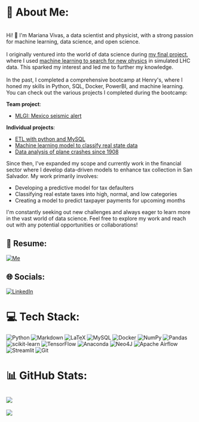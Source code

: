 # 💫 About Me:
<br>Hi! 👋 I'm Mariana Vivas, a data scientist and physicist, with a strong passion for machine learning, data science, and open science. <br><br>I originally ventured into the world of data science during [my final project](https://marianaiv.github.io/tesis_grado_UCV/intro.html), where I used [machine learning to search for new physics](https://github.com/marianaiv/benchtools) in simulated LHC data. This sparked my interest and led me to further my knowledge. <br><br>In the past, I completed a comprehensive bootcamp at Henry's, where I honed my skills in Python, SQL, Docker, PowerBI, and machine learning. You can check out the various projects I completed during the bootcamp:<br>

**Team project**: 
- [MLGI: Mexico seismic alert](https://github.com/MLGIdata/seismic-alerts)<br>

**Individual projects**:
- [ETL with python and MySQL](https://github.com/marianaiv/ETL_PI01)<br>  
- [Machine learning model to classify real state data](https://github.com/marianaiv/datathon_PI02)<br>  
- [Data analysis of plane crashes since 1908](https://github.com/marianaiv/analytics_PI03)<br>

Since then, I've expanded my scope and currently work in the financial sector where I develop data-driven models to enhance tax collection in San Salvador. My work primarily involves:<br>

- Developing a predictive model for tax defaulters
- Classifying real estate taxes into high, normal, and low categories
- Creating a model to predict taxpayer payments for upcoming months

I'm constantly seeking out new challenges and always eager to learn more in the vast world of data science. Feel free to explore my work and reach out with any potential opportunities or collaborations!

## 📃 Resume:
[![Me](https://img.shields.io/badge/website-000000?style=flat&logo=About.me&logoColor=white)](https://marianaiv.github.io/resume/cv.pdf)

## 🌐 Socials:
[![LinkedIn](https://img.shields.io/badge/LinkedIn-%230077B5.svg?logo=linkedin&logoColor=white)](https://linkedin.com/in/marianaiv) 

# 💻 Tech Stack:
![Python](https://img.shields.io/badge/python-3670A0?style=flat&logo=python&logoColor=ffdd54) ![Markdown](https://img.shields.io/badge/markdown-%23000000.svg?style=flat&logo=markdown&logoColor=white) ![LaTeX](https://img.shields.io/badge/latex-%23008080.svg?style=flat&logo=latex&logoColor=white) ![MySQL](https://img.shields.io/badge/mysql-%2300f.svg?style=flat&logo=mysql&logoColor=white) ![Docker](https://img.shields.io/badge/docker-%230db7ed.svg?style=flat&logo=docker&logoColor=white) ![NumPy](https://img.shields.io/badge/numpy-%23013243.svg?style=flat&logo=numpy&logoColor=white) ![Pandas](https://img.shields.io/badge/pandas-%23150458.svg?style=flat&logo=pandas&logoColor=white) ![scikit-learn](https://img.shields.io/badge/scikit--learn-%23F7931E.svg?style=flat&logo=scikit-learn&logoColor=white) ![TensorFlow](https://img.shields.io/badge/TensorFlow-%23FF6F00.svg?style=flat&logo=TensorFlow&logoColor=white) ![Anaconda](https://img.shields.io/badge/Anaconda-%2344A833.svg?style=flat&logo=anaconda&logoColor=white) 	![Neo4J](https://img.shields.io/badge/Neo4j-008CC1?style=flat&logo=neo4j&logoColor=white) ![Apache Airflow](https://img.shields.io/badge/Apache%20Airflow-017CEE?style=flat&logo=Apache%20Airflow&logoColor=white)
![Streamlit](https://img.shields.io/badge/Streamlit-FF4B4B?style=flat&logo=Streamlit&logoColor=white) ![Git](https://img.shields.io/badge/GIT-E44C30?style=flat&logo=git&logoColor=white)

# 📊 GitHub Stats:
![](https://github-readme-stats-marianaiv.vercel.app/api?username=marianaiv&theme=radical&hide_border=false&include_all_commits=true&count_private=true)<br/>
---
[![](https://visitcount.itsvg.in/api?id=marianaiv&icon=3&color=10)](https://visitcount.itsvg.in)

<!-- Proudly created with GPRM ( https://gprm.itsvg.in ) -->
